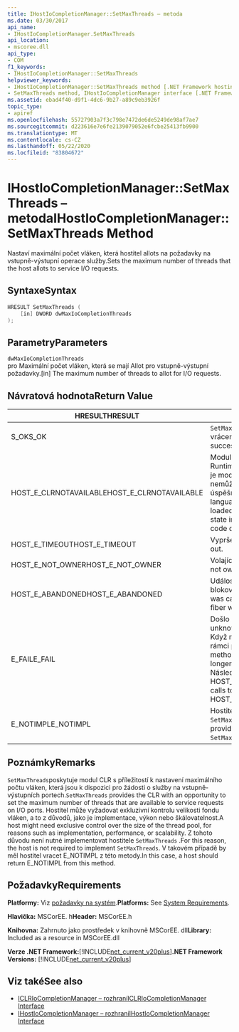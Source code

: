 ```yaml
---
title: IHostIoCompletionManager::SetMaxThreads – metoda
ms.date: 03/30/2017
api_name:
- IHostIoCompletionManager.SetMaxThreads
api_location:
- mscoree.dll
api_type:
- COM
f1_keywords:
- IHostIoCompletionManager::SetMaxThreads
helpviewer_keywords:
- IHostIoCompletionManager::SetMaxThreads method [.NET Framework hosting]
- SetMaxThreads method, IHostIoCompletionManager interface [.NET Framework hosting]
ms.assetid: ebad4f40-d9f1-4dc6-9b27-a89c9eb3926f
topic_type:
- apiref
ms.openlocfilehash: 55727903a7f3c798e7472de6de5249de98af7ae7
ms.sourcegitcommit: d223616e7e6fe2139079052e6fcbe25413fb9900
ms.translationtype: MT
ms.contentlocale: cs-CZ
ms.lasthandoff: 05/22/2020
ms.locfileid: "83804672"
---
```

# <a name="ihostiocompletionmanagersetmaxthreads-method"></a><span data-ttu-id="09d18-102">IHostIoCompletionManager::SetMaxThreads – metoda</span><span class="sxs-lookup"><span data-stu-id="09d18-102">IHostIoCompletionManager::SetMaxThreads Method</span></span>
<span data-ttu-id="09d18-103">Nastaví maximální počet vláken, která hostitel allots na požadavky na vstupně-výstupní operace služby.</span><span class="sxs-lookup"><span data-stu-id="09d18-103">Sets the maximum number of threads that the host allots to service I/O requests.</span></span>  
  
## <a name="syntax"></a><span data-ttu-id="09d18-104">Syntaxe</span><span class="sxs-lookup"><span data-stu-id="09d18-104">Syntax</span></span>  
  
```cpp  
HRESULT SetMaxThreads (  
    [in] DWORD dwMaxIoCompletionThreads  
);  
```  
  
## <a name="parameters"></a><span data-ttu-id="09d18-105">Parametry</span><span class="sxs-lookup"><span data-stu-id="09d18-105">Parameters</span></span>  
 `dwMaxIoCompletionThreads`  
 <span data-ttu-id="09d18-106">pro Maximální počet vláken, která se mají Allot pro vstupně-výstupní požadavky.</span><span class="sxs-lookup"><span data-stu-id="09d18-106">[in] The maximum number of threads to allot for I/O requests.</span></span>  
  
## <a name="return-value"></a><span data-ttu-id="09d18-107">Návratová hodnota</span><span class="sxs-lookup"><span data-stu-id="09d18-107">Return Value</span></span>  
  
|<span data-ttu-id="09d18-108">HRESULT</span><span class="sxs-lookup"><span data-stu-id="09d18-108">HRESULT</span></span>|<span data-ttu-id="09d18-109">Popis</span><span class="sxs-lookup"><span data-stu-id="09d18-109">Description</span></span>|  
|-------------|-----------------|  
|<span data-ttu-id="09d18-110">S_OK</span><span class="sxs-lookup"><span data-stu-id="09d18-110">S_OK</span></span>|<span data-ttu-id="09d18-111">`SetMaxThreads`úspěšně vráceno.</span><span class="sxs-lookup"><span data-stu-id="09d18-111">`SetMaxThreads` returned successfully.</span></span>|  
|<span data-ttu-id="09d18-112">HOST_E_CLRNOTAVAILABLE</span><span class="sxs-lookup"><span data-stu-id="09d18-112">HOST_E_CLRNOTAVAILABLE</span></span>|<span data-ttu-id="09d18-113">Modul CLR (Common Language Runtime) nebyl načten do procesu, nebo je modul CLR ve stavu, ve kterém nemůže spustit spravovaný kód nebo úspěšně zpracovat volání.</span><span class="sxs-lookup"><span data-stu-id="09d18-113">The common language runtime (CLR) has not been loaded into a process, or the CLR is in a state in which it cannot run managed code or process the call successfully.</span></span>|  
|<span data-ttu-id="09d18-114">HOST_E_TIMEOUT</span><span class="sxs-lookup"><span data-stu-id="09d18-114">HOST_E_TIMEOUT</span></span>|<span data-ttu-id="09d18-115">Vypršel časový limit volání.</span><span class="sxs-lookup"><span data-stu-id="09d18-115">The call timed out.</span></span>|  
|<span data-ttu-id="09d18-116">HOST_E_NOT_OWNER</span><span class="sxs-lookup"><span data-stu-id="09d18-116">HOST_E_NOT_OWNER</span></span>|<span data-ttu-id="09d18-117">Volající nevlastní zámek.</span><span class="sxs-lookup"><span data-stu-id="09d18-117">The caller does not own the lock.</span></span>|  
|<span data-ttu-id="09d18-118">HOST_E_ABANDONED</span><span class="sxs-lookup"><span data-stu-id="09d18-118">HOST_E_ABANDONED</span></span>|<span data-ttu-id="09d18-119">Událost byla zrušena při čekání na blokované vlákno nebo vlákna.</span><span class="sxs-lookup"><span data-stu-id="09d18-119">An event was canceled while a blocked thread or fiber was waiting on it.</span></span>|  
|<span data-ttu-id="09d18-120">E_FAIL</span><span class="sxs-lookup"><span data-stu-id="09d18-120">E_FAIL</span></span>|<span data-ttu-id="09d18-121">Došlo k neznámé chybě závažnosti.</span><span class="sxs-lookup"><span data-stu-id="09d18-121">An unknown catastrophic failure occurred.</span></span> <span data-ttu-id="09d18-122">Když metoda vrátí E_FAIL, CLR již není v rámci procesu použitelný.</span><span class="sxs-lookup"><span data-stu-id="09d18-122">When a method returns E_FAIL, the CLR is no longer usable within the process.</span></span> <span data-ttu-id="09d18-123">Následná volání metod hostování vrací HOST_E_CLRNOTAVAILABLE.</span><span class="sxs-lookup"><span data-stu-id="09d18-123">Subsequent calls to hosting methods return HOST_E_CLRNOTAVAILABLE.</span></span>|  
|<span data-ttu-id="09d18-124">E_NOTIMPL</span><span class="sxs-lookup"><span data-stu-id="09d18-124">E_NOTIMPL</span></span>|<span data-ttu-id="09d18-125">Hostitel neposkytuje implementaci `SetMaxThreads` .</span><span class="sxs-lookup"><span data-stu-id="09d18-125">The host does not provide an implementation of `SetMaxThreads`.</span></span>|  
  
## <a name="remarks"></a><span data-ttu-id="09d18-126">Poznámky</span><span class="sxs-lookup"><span data-stu-id="09d18-126">Remarks</span></span>  
 <span data-ttu-id="09d18-127">`SetMaxThreads`poskytuje modul CLR s příležitostí k nastavení maximálního počtu vláken, která jsou k dispozici pro žádosti o služby na vstupně-výstupních portech.</span><span class="sxs-lookup"><span data-stu-id="09d18-127">`SetMaxThreads` provides the CLR with an opportunity to set the maximum number of threads that are available to service requests on I/O ports.</span></span> <span data-ttu-id="09d18-128">Hostitel může vyžadovat exkluzivní kontrolu velikosti fondu vláken, a to z důvodů, jako je implementace, výkon nebo škálovatelnost.</span><span class="sxs-lookup"><span data-stu-id="09d18-128">A host might need exclusive control over the size of the thread pool, for reasons such as implementation, performance, or scalability.</span></span> <span data-ttu-id="09d18-129">Z tohoto důvodu není nutné implementovat hostitele `SetMaxThreads` .</span><span class="sxs-lookup"><span data-stu-id="09d18-129">For this reason, the host is not required to implement `SetMaxThreads`.</span></span> <span data-ttu-id="09d18-130">V takovém případě by měl hostitel vracet E_NOTIMPL z této metody.</span><span class="sxs-lookup"><span data-stu-id="09d18-130">In this case, a host should return E_NOTIMPL from this method.</span></span>  
  
## <a name="requirements"></a><span data-ttu-id="09d18-131">Požadavky</span><span class="sxs-lookup"><span data-stu-id="09d18-131">Requirements</span></span>  
 <span data-ttu-id="09d18-132">**Platformy:** Viz [požadavky na systém](../../get-started/system-requirements.md).</span><span class="sxs-lookup"><span data-stu-id="09d18-132">**Platforms:** See [System Requirements](../../get-started/system-requirements.md).</span></span>  
  
 <span data-ttu-id="09d18-133">**Hlavička:** MSCorEE. h</span><span class="sxs-lookup"><span data-stu-id="09d18-133">**Header:** MSCorEE.h</span></span>  
  
 <span data-ttu-id="09d18-134">**Knihovna:** Zahrnuto jako prostředek v knihovně MSCorEE. dll</span><span class="sxs-lookup"><span data-stu-id="09d18-134">**Library:** Included as a resource in MSCorEE.dll</span></span>  
  
 <span data-ttu-id="09d18-135">**Verze .NET Framework:**[!INCLUDE[net_current_v20plus](../../../../includes/net-current-v20plus-md.md)]</span><span class="sxs-lookup"><span data-stu-id="09d18-135">**.NET Framework Versions:** [!INCLUDE[net_current_v20plus](../../../../includes/net-current-v20plus-md.md)]</span></span>  
  
## <a name="see-also"></a><span data-ttu-id="09d18-136">Viz také</span><span class="sxs-lookup"><span data-stu-id="09d18-136">See also</span></span>

- [<span data-ttu-id="09d18-137">ICLRIoCompletionManager – rozhraní</span><span class="sxs-lookup"><span data-stu-id="09d18-137">ICLRIoCompletionManager Interface</span></span>](iclriocompletionmanager-interface.md)
- [<span data-ttu-id="09d18-138">IHostIoCompletionManager – rozhraní</span><span class="sxs-lookup"><span data-stu-id="09d18-138">IHostIoCompletionManager Interface</span></span>](ihostiocompletionmanager-interface.md)
